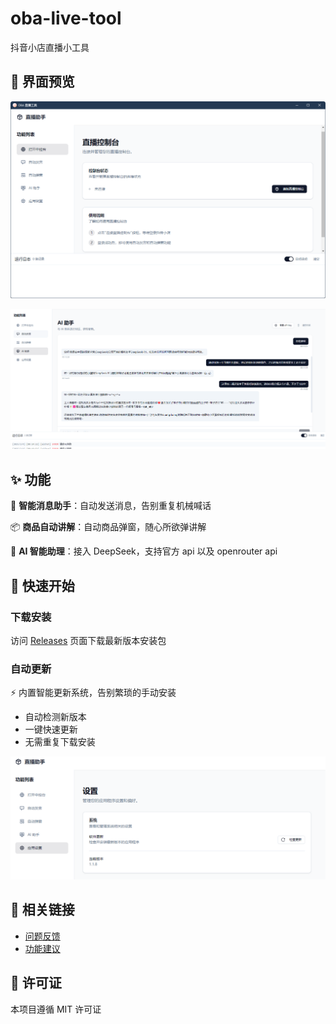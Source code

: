 # oba-live-tool

抖音小店直播小工具

## 📸 界面预览

![主界面预览](./screenshot/main_page.png)

![ai](./screenshot/ai_assistant.png)

## ✨ 功能

🎯 **智能消息助手**：自动发送消息，告别重复机械喊话

📦 **商品自动讲解**：自动商品弹窗，随心所欲弹讲解

🤖 **AI 智能助理**：接入 DeepSeek，支持官方 api 以及 openrouter api

## 🚀 快速开始

### 下载安装

访问 [Releases](releases/latest) 页面下载最新版本安装包

### 自动更新

⚡ 内置智能更新系统，告别繁琐的手动安装
- 自动检测新版本
- 一键快速更新
- 无需重复下载安装

![更新界面](./screenshot/update.png)

## 🔗 相关链接

- [问题反馈](issues)
- [功能建议](issues/new)

## 📑 许可证

本项目遵循 MIT 许可证
